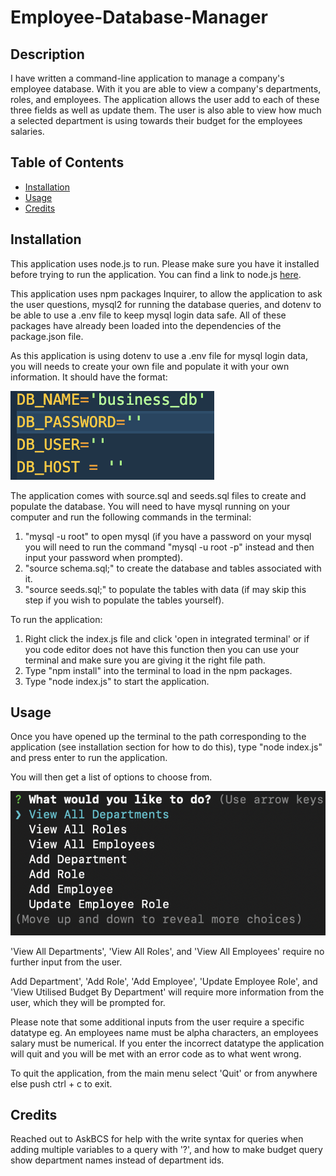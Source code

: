 # Employee-Database-Manager

## Description

I have written a command-line application to manage a company's employee database. With it you are able to view a company's departments, roles, and employees. The application allows the user add to each of these three fields as well as update them. The user is also able to view how much a selected department is using towards their budget for the employees salaries.

## Table of Contents

  - [Installation](#installation)
  - [Usage](#usage)
  - [Credits](#credits)

## Installation

This application uses node.js to run. Please make sure you have it installed before trying to run the application. You can find a link to node.js [here](https://nodejs.org/en).

This application uses npm packages Inquirer, to allow the application to ask the user questions, mysql2 for running the database queries, and dotenv to be able to use a .env file to keep mysql login data safe. All of these packages have already been loaded into the dependencies of the package.json file.

As this application is using dotenv to use a .env file for mysql login data, you will needs to create your own file and populate it with your own information. It should have the format:

![.env file example](./assets/images/env%20file%20example.png)

The application comes with source.sql and seeds.sql files to create and populate the database. You will need to have mysql running on your computer and run the following commands in the terminal:
1. "mysql -u root" to open mysql (if you have a password on your mysql you will need to run the command "mysql -u root -p" instead and then input your password when prompted).
2. "source schema.sql;" to create the database and tables associated with it.
3. "source seeds.sql;" to populate the tables with data (if may skip this step if you wish to populate the tables yourself).

To run the application:
1. Right click the index.js file and click 'open in integrated terminal' or if you code editor does not have this function then you can use your terminal and make sure you are giving it the right file path.
2. Type "npm install" into the terminal to load in the npm packages.
3. Type "node index.js" to start the application.

## Usage

Once you have opened up the terminal to the path corresponding to the application (see installation section for how to do this), type "node index.js" and press enter to run the application. 

You will then get a list of options to choose from. 

![main menu](./assets/images/main%20menu.png)

'View All Departments', 'View All Roles', and 'View All Employees' require no further input from the user. 

Add Department', 'Add Role', 'Add Employee', 'Update Employee Role', and 'View Utilised Budget By Department' will require more information from the user, which they will be prompted for.

Please note that some additional inputs from the user require a specific datatype eg. An employees name must be alpha characters, an employees salary must be numerical. If you enter the incorrect datatype the application will quit and you will be met with an error code as to what went wrong.

To quit the application, from the main menu select 'Quit' or from anywhere else push ctrl + c to exit.


## Credits

Reached out to AskBCS for help with the write syntax for queries when adding multiple variables to a query with '?', and how to make budget query show department names instead of department ids.

